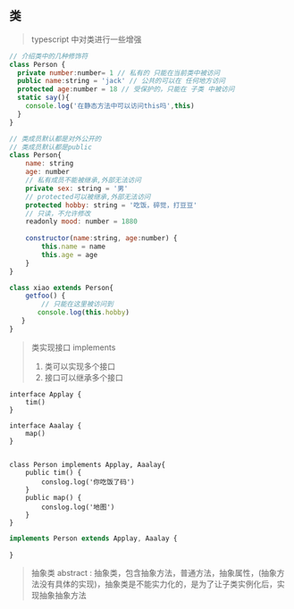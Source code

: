 ## 类

> typescript 中对类进行一些增强

```js
// 介绍类中的几种修饰符
class Person {
  private number:number= 1 // 私有的 只能在当前类中被访问
  public name:string = 'jack' // 公共的可以在 任何地方访问
  protected age:number = 18 // 受保护的，只能在 子类 中被访问
  static say(){
    console.log('在静态方法中可以访问this吗',this)
  }
}
```

```js
// 类成员默认都是对外公开的
// 类成员默认都是public
class Person{
    name: string
    age: number
    // 私有成员不能被继承,外部无法访问
    private sex: string = '男'
    // protected可以被继承,外部无法访问
    protected hobby: string = '吃饭，碎觉，打豆豆'
    // 只读，不允许修改
    readonly mood: number = 1880
    
    constructor(name:string, age:number) {
        this.name = name
        this.age = age
    }
}

class xiao extends Person{
    getfoo() {
        // 只能在这里被访问到
       console.log(this.hobby)
   }
}
```

> 类实现接口 implements
>
> 1. 类可以实现多个接口
> 2. 接口可以继承多个接口

```tsx
interface Applay {
    tim()
}

interface Aaalay {
    map()
}


class Person implements Applay, Aaalay{
    public tim() {
        conslog.log('你吃饭了码')
    }
    public map() {
        conslog.log('地图')
    }
}
```

```jsx
implements Person extends Applay, Aaalay {
    
}
```



> 抽象类 abstract : 抽象类，包含抽象方法，普通方法，抽象属性，(抽象方法没有具体的实现)，抽象类是不能实力化的，是为了让子类实例化后，实现抽象抽象方法